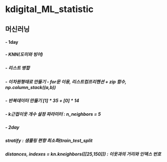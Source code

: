 # kdigital_ML_statistic
## 머신러닝
#### - 1day
##### - KNN(도미와 빙어) 
#####   - 리스트 병합
#####   - 이차원형태로 만들기 - for문 이용, 리스트컴프리헨션 + zip 함수, np.column_stack((a,b))
#####   - 반복데이터 만들기 [1] * 35 +  [0] * 14
#####   - k근접이웃 개수 설정 파라미터 : n_neighbors = 5
##### - 2day
##### stratify : 샘플링 편향 최소화(train_test_split
##### distances, indexes = kn.kneighbors([[25,150]]) : 이웃과의 거리와 인덱스 번호
##### 

